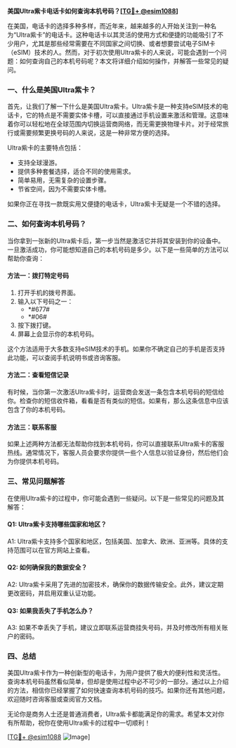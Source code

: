 **美国Ultra紫卡电话卡如何查询本机号码？[[TG💪+ @esim1088](https://t.me/s/esim1088)]**

在美国，电话卡的选择多种多样，而近年来，越来越多的人开始关注到一种名为“Ultra紫卡”的电话卡。这种电话卡以其灵活的使用方式和便捷的功能吸引了不少用户，尤其是那些经常需要在不同国家之间切换、或者想要尝试电子SIM卡（eSIM）技术的人。然而，对于初次使用Ultra紫卡的人来说，可能会遇到一个问题：如何查询自己的本机号码呢？本文将详细介绍如何操作，并解答一些常见的疑问。

### 一、什么是美国Ultra紫卡？

首先，让我们了解一下什么是美国Ultra紫卡。Ultra紫卡是一种支持eSIM技术的电话卡，它的特点是不需要实体卡槽，可以直接通过手机设置来激活和管理。这意味着你可以轻松地在全球范围内切换运营商网络，而无需更换物理卡片。对于经常旅行或需要频繁更换号码的人来说，这是一种非常方便的选择。

Ultra紫卡的主要特点包括：
- 支持全球漫游。
- 提供多种套餐选择，适合不同的使用需求。
- 简单易用，无需复杂的设置步骤。
- 节省空间，因为不需要实体卡槽。

如果你正在寻找一款既实用又便捷的电话卡，Ultra紫卡无疑是一个不错的选择。

### 二、如何查询本机号码？

当你拿到一张新的Ultra紫卡后，第一步当然是激活它并将其安装到你的设备中。一旦激活成功，你可能想知道自己的本机号码是多少。以下是一些简单的方法可以帮助你查询：

#### 方法一：拨打特定号码

1. 打开手机的拨号界面。
2. 输入以下号码之一：
   - *#677#
   - *#06#
3. 按下拨打键。
4. 屏幕上会显示你的本机号码。

这个方法适用于大多数支持eSIM技术的手机。如果你不确定自己的手机是否支持此功能，可以查阅手机说明书或咨询客服。

#### 方法二：查看短信记录

有时候，当你第一次激活Ultra紫卡时，运营商会发送一条包含本机号码的短信给你。检查你的短信收件箱，看看是否有类似的短信。如果有，那么这条信息中应该包含了你的本机号码。

#### 方法三：联系客服

如果上述两种方法都无法帮助你找到本机号码，你可以直接联系Ultra紫卡的客服热线。通常情况下，客服人员会要求你提供一些个人信息以验证身份，然后他们会为你提供本机号码。

### 三、常见问题解答

在使用Ultra紫卡的过程中，你可能会遇到一些疑问。以下是一些常见的问题及其解答：

#### Q1: Ultra紫卡支持哪些国家和地区？
A1: Ultra紫卡支持多个国家和地区，包括美国、加拿大、欧洲、亚洲等。具体的支持范围可以在官方网站上查看。

#### Q2: 如何确保我的数据安全？
A2: Ultra紫卡采用了先进的加密技术，确保你的数据传输安全。此外，建议定期更改密码，并启用双重认证功能。

#### Q3: 如果我丢失了手机怎么办？
A3: 如果不幸丢失了手机，建议立即联系运营商挂失号码，并及时修改所有相关账户的密码。

### 四、总结

美国Ultra紫卡作为一种创新型的电话卡，为用户提供了极大的便利性和灵活性。查询本机号码虽然看似简单，但却是使用过程中必不可少的一部分。通过以上介绍的方法，相信你已经掌握了如何快速查询本机号码的技巧。如果你还有其他问题，欢迎随时咨询客服或查阅官方文档。

无论你是商务人士还是普通消费者，Ultra紫卡都能满足你的需求。希望本文对你有所帮助，祝你在使用Ultra紫卡的过程中一切顺利！

[[TG💪+ @esim1088](https://t.me/s/esim1088) ![Image](https://i.postimg.cc/4NQfJmqS/Snipaste-2025-05-13-00-14-12.png)]